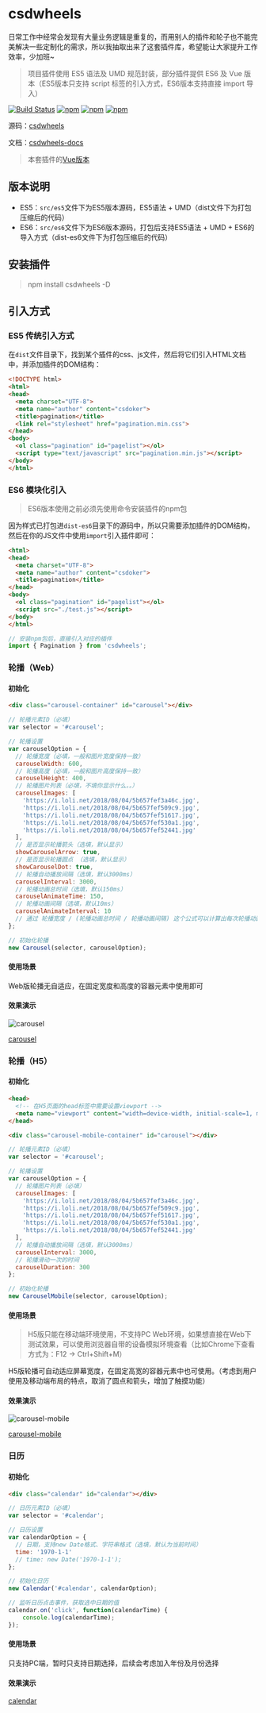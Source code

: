 # csdwheels

日常工作中经常会发现有大量业务逻辑是重复的，而用别人的插件和轮子也不能完美解决一些定制化的需求，所以我抽取出来了这套插件库，希望能让大家提升工作效率，少加班~

> 项目插件使用 ES5 语法及 UMD 规范封装，部分插件提供 ES6 及 Vue 版本（ES5版本只支持 script 标签的引入方式，ES6版本支持直接 import 导入）

[![Build Status](https://travis-ci.org/csdoker/csdwheels.svg?branch=master)](https://travis-ci.org/csdoker/csdwheels) [![npm](https://img.shields.io/npm/v/csdwheels.svg?style=flat-square)](https://www.npmjs.com/package/csdwheels) [![npm](https://img.shields.io/npm/dt/csdwheels.svg?style=flat-square)](https://www.npmjs.com/package/csdwheels) [![npm](https://img.shields.io/npm/l/csdwheels.svg?style=flat-square)](https://www.npmjs.com/package/csdwheels)

源码：[csdwheels](https://github.com/csdoker/csdwheels)

文档：[csdwheels-docs](https://csdoker.github.io/csdwheels-docs)

> 本套插件的[Vue版本](https://github.com/csdoker/vue-wheels)

## 版本说明

- ES5：`src/es5`文件下为ES5版本源码，ES5语法 + UMD（dist文件下为打包压缩后的代码）
- ES6：`src/es6`文件下为ES6版本源码，打包后支持ES5语法 + UMD + ES6的导入方式（dist-es6文件下为打包压缩后的代码）

## 安装插件

> npm install csdwheels -D

## 引入方式

### ES5 传统引入方式

在`dist`文件目录下，找到某个插件的css、js文件，然后将它们引入HTML文档中，并添加插件的DOM结构：
```html
<!DOCTYPE html>
<html>
<head>
  <meta charset="UTF-8">
  <meta name="author" content="csdoker">
  <title>pagination</title>
  <link rel="stylesheet" href="pagination.min.css">
</head>
<body>
  <ol class="pagination" id="pagelist"></ol>
  <script type="text/javascript" src="pagination.min.js"></script>
</body>
</html>
```

### ES6 模块化引入

> ES6版本使用之前必须先使用命令安装插件的npm包

因为样式已打包进`dist-es6`目录下的源码中，所以只需要添加插件的DOM结构，然后在你的JS文件中使用`import`引入插件即可：
```html
<html>
<head>
  <meta charset="UTF-8">
  <meta name="author" content="csdoker">
  <title>pagination</title>
</head>
<body>
  <ol class="pagination" id="pagelist"></ol>
  <script src="./test.js"></script>
</body>
</html>
```

```javascript
// 安装npm包后，直接引入对应的插件
import { Pagination } from 'csdwheels';
```

### 轮播（Web）

#### 初始化

```html
<div class="carousel-container" id="carousel"></div>
```

```js
// 轮播元素ID（必填）
var selector = '#carousel';

// 轮播设置
var carouselOption = {
  // 轮播宽度（必填，一般和图片宽度保持一致）
  carouselWidth: 600,
  // 轮播高度（必填，一般和图片高度保持一致）
  carouselHeight: 400,
  // 轮播图片列表（必填，不填你显示什么。。）
  carouselImages: [
    'https://i.loli.net/2018/08/04/5b657fef3a46c.jpg',
    'https://i.loli.net/2018/08/04/5b657fef509c9.jpg',
    'https://i.loli.net/2018/08/04/5b657fef51617.jpg',
    'https://i.loli.net/2018/08/04/5b657fef530a1.jpg',
    'https://i.loli.net/2018/08/04/5b657fef52441.jpg'
  ],
  // 是否显示轮播箭头（选填，默认显示）
  showCarouselArrow: true,
  // 是否显示轮播圆点 （选填，默认显示）
  showCarouselDot: true,
  // 轮播自动播放间隔（选填，默认3000ms）
  carouselInterval: 3000,
  // 轮播动画总时间（选填，默认150ms）
  carouselAnimateTime: 150,
  // 轮播动画间隔（选填，默认10ms）
  carouselAnimateInterval: 10
  // 通过 轮播宽度 / (轮播动画总时间 / 轮播动画间隔) 这个公式可以计算出每次轮播动画的移动速度
};

// 初始化轮播
new Carousel(selector, carouselOption);
```

#### 使用场景

Web版轮播无自适应，在固定宽度和高度的容器元素中使用即可

#### 效果演示
![carousel](https://i.loli.net/2018/08/10/5b6d05ea7e673.gif)

[carousel](https://csdoker.github.io/csdemos/carousel/pc/)

### 轮播（H5）

#### 初始化

```html
<head>
  <!-- 在H5页面的head标签中需要设置viewport -->
  <meta name="viewport" content="width=device-width, initial-scale=1, maximum-scale=1, minimum-scale=1, user-scalable=no">
</head>

<div class="carousel-mobile-container" id="carousel"></div>
```

```js
// 轮播元素ID（必填）
var selector = '#carousel';

// 轮播设置
var carouselOption = {
  // 轮播图片列表（必填）
  carouselImages: [
    'https://i.loli.net/2018/08/04/5b657fef3a46c.jpg',
    'https://i.loli.net/2018/08/04/5b657fef509c9.jpg',
    'https://i.loli.net/2018/08/04/5b657fef51617.jpg',
    'https://i.loli.net/2018/08/04/5b657fef530a1.jpg',
    'https://i.loli.net/2018/08/04/5b657fef52441.jpg'
  ],
  // 轮播自动播放间隔（选填，默认3000ms）
  carouselInterval: 3000,
  // 轮播滑动一次的时间
  carouselDuration: 300
};

// 初始化轮播
new CarouselMobile(selector, carouselOption);
```

#### 使用场景

> H5版只能在移动端环境使用，不支持PC Web环境，如果想直接在Web下测试效果，可以使用浏览器自带的设备模拟环境查看（比如Chrome下查看方式为：F12 -> Ctrl+Shift+M）

H5版轮播可自动适应屏幕宽度，在固定高宽的容器元素中也可使用。（考虑到用户使用及移动端布局的特点，取消了圆点和箭头，增加了触摸功能）

#### 效果演示
![carousel-mobile](https://i.loli.net/2018/08/10/5b6d05e381d6b.gif)

[carousel-mobile](https://csdoker.github.io/csdemos/carousel/mobile/)

### 日历

#### 初始化

```html
<div class="calendar" id="calendar"></div>
```

```js
// 日历元素ID（必填）
var selector = '#calendar';

// 日历设置
var calendarOption = {
  // 日期，支持new Date格式、字符串格式（选填，默认为当前时间）
  time: '1970-1-1'
  // time: new Date('1970-1-1');
};

// 初始化日历
new Calendar('#calendar', calendarOption);

// 监听日历点击事件，获取选中日期的值
calendar.on('click', function(calendarTime) {
    console.log(calendarTime);
});
```

#### 使用场景

只支持PC端，暂时只支持日期选择，后续会考虑加入年份及月份选择

#### 效果演示

[calendar](https://csdoker.github.io/csdemos/calendar/)
